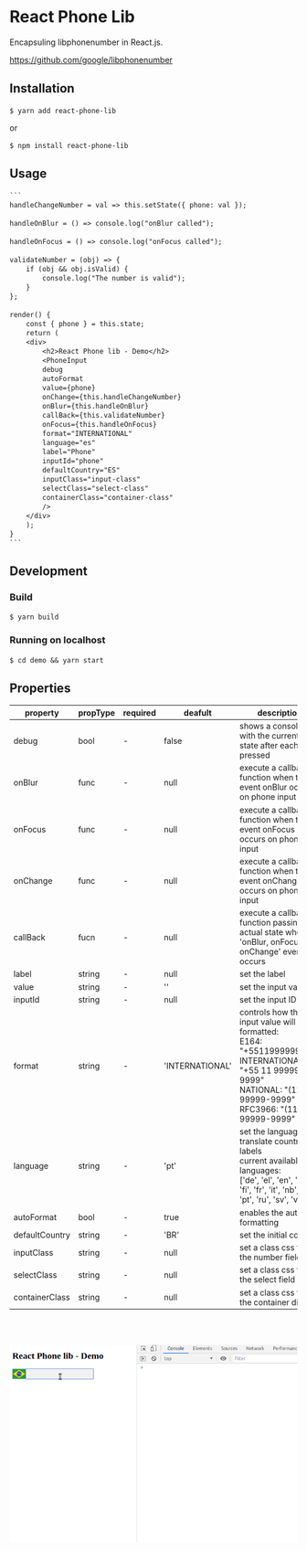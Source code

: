 # React Phone Lib

Encapsuling libphonenumber in React.js.

https://github.com/google/libphonenumber

## Installation

    $ yarn add react-phone-lib


or

    $ npm install react-phone-lib


## Usage


    ```
    handleChangeNumber = val => this.setState({ phone: val });

    handleOnBlur = () => console.log("onBlur called");

    handleOnFocus = () => console.log("onFocus called");

    validateNumber = (obj) => {
        if (obj && obj.isValid) {
            console.log("The number is valid");
        }
    };

    render() {
        const { phone } = this.state;
        return (
        <div>
            <h2>React Phone lib - Demo</h2>
            <PhoneInput
            debug
            autoFormat
            value={phone}
            onChange={this.handleChangeNumber}
            onBlur={this.handleOnBlur}
            callBack={this.validateNumber}
            onFocus={this.handleOnFocus}
            format="INTERNATIONAL"
            language="es"
            label="Phone"
            inputId="phone"
            defaultCountry="ES"
            inputClass="input-class"
            selectClass="select-class"
            containerClass="container-class"
            />
        </div>
        );
    }
    ```


## Development

### Build

    $ yarn build

### Running on localhost

    $ cd demo && yarn start


## Properties

| property | propType  | required | deafult | description
| ------- | -------- | -------- | ------ | ----------- |
| debug | bool | - | false | shows a console log with the current state after each key pressed
| onBlur | func | - | null | execute a callback function when the event onBlur occurs on phone input
| onFocus | func | - | null | execute a callback function when the event onFocus occurs on phone input
| onChange | func | - | null | execute a callback function when the event onChange occurs on phone input
| callBack | fucn | - | null | execute a callback function passing the actual state when 'onBlur, onFocus and onChange' events occurs
| label | string | - | null | set the label
| value | string | - | '' | set the input value
| inputId | string | - | null | set the input ID
| format | string | - | 'INTERNATIONAL' | controls how the input value will be formatted: <br /> E164: "+5511999999999" <br /> INTERNATIONAL: "+55 11 99999-9999" <br /> NATIONAL: "(11) 99999-9999" <br /> RFC3966: "(11) 99999-9999"
| language | string | - | 'pt' | set the language to translate country labels <br /> current available languages: <br /> ['de', 'el', 'en', 'es', 'fi', 'fr', 'it', 'nb', 'pl', 'pt', 'ru', 'sv', 'vi']
| autoFormat | bool | - | true | enables the auto formatting
| defaultCountry | string | - | 'BR' | set the initial country
| inputClass | string | - | null | set a class css for the number field
| selectClass | string | - | null | set a class css for the select field
| containerClass | string | - | null | set a class css for the container div

<br />
<br />

![Demonstration](https://raw.githubusercontent.com/leolima/react-phone-lib/master/demo/src/img/demo.gif)


